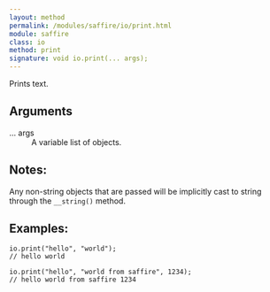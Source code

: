 ```yaml
---
layout: method
permalink: /modules/saffire/io/print.html
module: saffire
class: io
method: print
signature: void io.print(... args);
---
```


Prints text.

## Arguments
<dl>
    <dt>... args</dt>
    <dd>A variable list of objects.</dd>
</dl>

## Notes:
Any non-string objects that are passed will be implicitly cast to string through the `__string()` method.

## Examples:
    io.print("hello", "world");
    // hello world

    io.print("hello", "world from saffire", 1234);
    // hello world from saffire 1234
    
